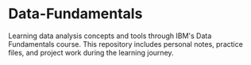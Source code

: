 # Data-Fundamentals
Learning data analysis concepts and tools through IBM's Data Fundamentals course. This repository includes personal notes, practice files, and project work during the learning journey.
